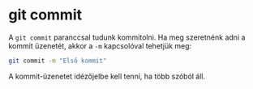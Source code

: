 # git commit

A `git commit` paranccsal tudunk kommitolni. Ha meg szeretnénk adni a kommit üzenetét, akkor a `-m` kapcsolóval tehetjük meg:

```bash
git commit -m "Első kommit"
```

A kommit-üzenetet idézőjelbe kell tenni, ha több szóból áll.
